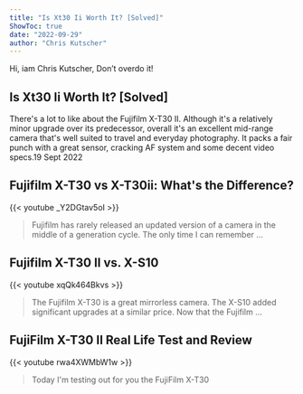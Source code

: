 ```yaml
---
title: "Is Xt30 Ii Worth It? [Solved]"
ShowToc: true 
date: "2022-09-29"
author: "Chris Kutscher" 
---
```


Hi, iam Chris Kutscher, Don’t overdo it!
## Is Xt30 Ii Worth It? [Solved]
There's a lot to like about the Fujifilm X-T30 II. Although it's a relatively minor upgrade over its predecessor, overall it's an excellent mid-range camera that's well suited to travel and everyday photography. It packs a fair punch with a great sensor, cracking AF system and some decent video specs.19 Sept 2022

## Fujifilm X-T30 vs X-T30ii: What's the Difference?
{{< youtube _Y2DGtav5oI >}}
>Fujifilm has rarely released an updated version of a camera in the middle of a generation cycle. The only time I can remember ...

## Fujifilm X-T30 II vs. X-S10
{{< youtube xqQk464Bkvs >}}
>The Fujifilm X-T30 is a great mirrorless camera. The X-S10 added significant upgrades at a similar price. Now that the Fujifilm ...

## FujiFilm X-T30 II Real Life Test and Review
{{< youtube rwa4XWMbW1w >}}
>Today I'm testing out for you the FujiFilm X-T30 

